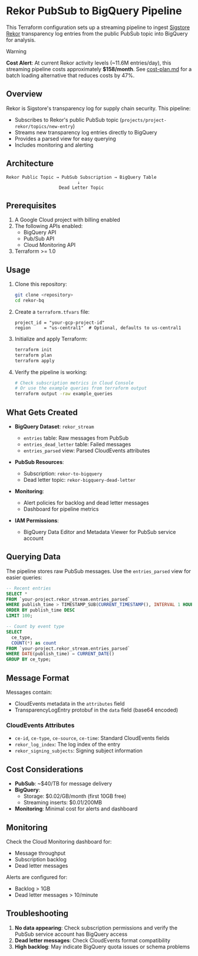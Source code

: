 # Rekor PubSub to BigQuery Pipeline

This Terraform configuration sets up a streaming pipeline to ingest [Sigstore Rekor](https://www.sigstore.dev/what-is-sigstore) transparency log entries from the public PubSub topic into BigQuery for analysis.

> [!WARNING]
> **Cost Alert**: At current Rekor activity levels (~11.6M entries/day), this streaming pipeline costs approximately **$158/month**. See [cost-plan.md](cost-plan.md) for a batch loading alternative that reduces costs by 47%.

## Overview

Rekor is Sigstore's transparency log for supply chain security. This pipeline:

- Subscribes to Rekor's public PubSub topic (`projects/project-rekor/topics/new-entry`)
- Streams new transparency log entries directly to BigQuery
- Provides a parsed view for easy querying
- Includes monitoring and alerting

## Architecture

```
Rekor Public Topic → PubSub Subscription → BigQuery Table
                           ↓
                    Dead Letter Topic
```

## Prerequisites

1. A Google Cloud project with billing enabled
2. The following APIs enabled:
   - BigQuery API
   - Pub/Sub API
   - Cloud Monitoring API
3. Terraform >= 1.0

## Usage

1. Clone this repository:
   ```bash
   git clone <repository>
   cd rekor-bq
   ```

2. Create a `terraform.tfvars` file:
   ```hcl
   project_id = "your-gcp-project-id"
   region     = "us-central1"  # Optional, defaults to us-central1
   ```

3. Initialize and apply Terraform:
   ```bash
   terraform init
   terraform plan
   terraform apply
   ```

4. Verify the pipeline is working:
   ```bash
   # Check subscription metrics in Cloud Console
   # Or use the example queries from terraform output
   terraform output -raw example_queries
   ```

## What Gets Created

- **BigQuery Dataset**: `rekor_stream`
  - `entries` table: Raw messages from PubSub
  - `entries_dead_letter` table: Failed messages
  - `entries_parsed` view: Parsed CloudEvents attributes

- **PubSub Resources**:
  - Subscription: `rekor-to-bigquery`
  - Dead letter topic: `rekor-bigquery-dead-letter`

- **Monitoring**:
  - Alert policies for backlog and dead letter messages
  - Dashboard for pipeline metrics

- **IAM Permissions**:
  - BigQuery Data Editor and Metadata Viewer for PubSub service account

## Querying Data

The pipeline stores raw PubSub messages. Use the `entries_parsed` view for easier queries:

```sql
-- Recent entries
SELECT * 
FROM `your-project.rekor_stream.entries_parsed`
WHERE publish_time > TIMESTAMP_SUB(CURRENT_TIMESTAMP(), INTERVAL 1 HOUR)
ORDER BY publish_time DESC
LIMIT 100;

-- Count by event type
SELECT 
  ce_type,
  COUNT(*) as count
FROM `your-project.rekor_stream.entries_parsed`
WHERE DATE(publish_time) = CURRENT_DATE()
GROUP BY ce_type;
```

## Message Format

Messages contain:
- CloudEvents metadata in the `attributes` field
- TransparencyLogEntry protobuf in the `data` field (base64 encoded)

### CloudEvents Attributes
- `ce-id`, `ce-type`, `ce-source`, `ce-time`: Standard CloudEvents fields
- `rekor_log_index`: The log index of the entry
- `rekor_signing_subjects`: Signing subject information

## Cost Considerations

- **PubSub**: ~$40/TB for message delivery
- **BigQuery**: 
  - Storage: $0.02/GB/month (first 10GB free)
  - Streaming inserts: $0.01/200MB
- **Monitoring**: Minimal cost for alerts and dashboard

## Monitoring

Check the Cloud Monitoring dashboard for:
- Message throughput
- Subscription backlog
- Dead letter messages

Alerts are configured for:
- Backlog > 1GB
- Dead letter messages > 10/minute

## Troubleshooting

1. **No data appearing**: Check subscription permissions and verify the PubSub service account has BigQuery access
2. **Dead letter messages**: Check CloudEvents format compatibility
3. **High backlog**: May indicate BigQuery quota issues or schema problems
